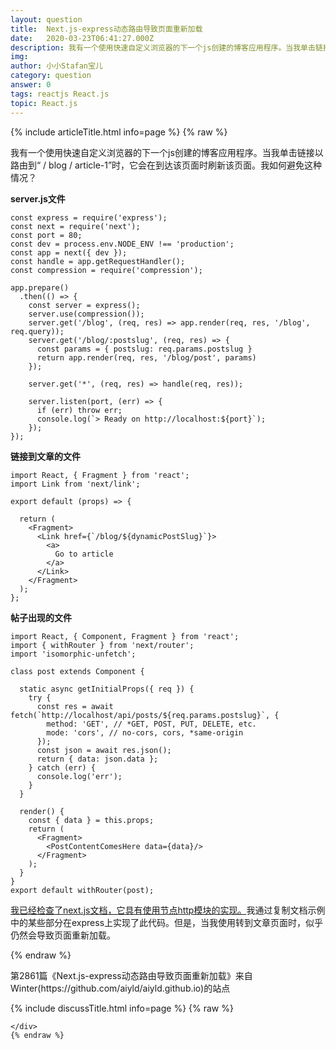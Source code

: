 ```yaml
---
layout: question
title:  Next.js-express动态路由导致页面重新加载
date:   2020-03-23T06:41:27.000Z
description: 我有一个使用快速自定义浏览器的下一个js创建的博客应用程序。当我单击链接以路由到“ / blog / article-1”时，它会在到达该页面时刷新该页面...
img: 
author: 小小Stafan宝儿
category: question
answer: 0
tags: reactjs React.js
topic: React.js
---
```

<div class="article-root">
  <div class="article">
    {% include articleTitle.html info=page %}
    {% raw %}
    <div class="article-content"><p><font style="vertical-align: inherit;"><font style="vertical-align: inherit;">我有一个使用快速自定义浏览器的下一个js创建的博客应用程序。</font><font style="vertical-align: inherit;">当我单击链接以路由到“ / blog / article-1”时，它会在到达该页面时刷新该页面。</font><font style="vertical-align: inherit;">我如何避免这种情况？</font></font></p>

<p><strong><font style="vertical-align: inherit;"><font style="vertical-align: inherit;">server.js文件</font></font></strong></p>

<pre><code>const express = require('express');<font></font>
const next = require('next');<font></font>
const port = 80;<font></font>
const dev = process.env.NODE_ENV !== 'production';<font></font>
const app = next({ dev });<font></font>
const handle = app.getRequestHandler();<font></font>
const compression = require('compression');<font></font>
<font></font>
app.prepare()<font></font>
  .then(() =&gt; {<font></font>
    const server = express();<font></font>
    server.use(compression());<font></font>
    server.get('/blog', (req, res) =&gt; app.render(req, res, '/blog', req.query));<font></font>
    server.get('/blog/:postslug', (req, res) =&gt; {<font></font>
      const params = { postslug: req.params.postslug }<font></font>
      return app.render(req, res, '/blog/post', params)<font></font>
    });<font></font>
<font></font>
    server.get('*', (req, res) =&gt; handle(req, res));<font></font>
<font></font>
    server.listen(port, (err) =&gt; {<font></font>
      if (err) throw err;<font></font>
      console.log(`&gt; Ready on http://localhost:${port}`);<font></font>
    });<font></font>
});<font></font>
</code></pre>

<p><strong><font style="vertical-align: inherit;"><font style="vertical-align: inherit;">链接到文章的文件</font></font></strong></p>

<pre><code>import React, { Fragment } from 'react';<font></font>
import Link from 'next/link';<font></font>
<font></font>
export default (props) =&gt; {<font></font>
<font></font>
  return (<font></font>
    &lt;Fragment&gt;<font></font>
      &lt;Link href={`/blog/${dynamicPostSlug}`}&gt;<font></font>
        &lt;a&gt;<font></font>
          Go to article<font></font>
        &lt;/a&gt;<font></font>
      &lt;/Link&gt;<font></font>
    &lt;/Fragment&gt;<font></font>
  );<font></font>
};<font></font>
</code></pre>

<p><strong><font style="vertical-align: inherit;"><font style="vertical-align: inherit;">帖子出现的文件</font></font></strong></p>

<pre><code>import React, { Component, Fragment } from 'react';<font></font>
import { withRouter } from 'next/router';<font></font>
import 'isomorphic-unfetch';<font></font>
<font></font>
class post extends Component {<font></font>
<font></font>
  static async getInitialProps({ req }) {<font></font>
    try {<font></font>
      const res = await fetch(`http://localhost/api/posts/${req.params.postslug}`, {<font></font>
        method: 'GET', // *GET, POST, PUT, DELETE, etc.<font></font>
        mode: 'cors', // no-cors, cors, *same-origin<font></font>
      });<font></font>
      const json = await res.json();<font></font>
      return { data: json.data };<font></font>
    } catch (err) {<font></font>
      console.log('err');<font></font>
    }<font></font>
  }<font></font>
<font></font>
  render() {<font></font>
    const { data } = this.props;<font></font>
    return (<font></font>
      &lt;Fragment&gt;<font></font>
        &lt;PostContentComesHere data={data}/&gt;<font></font>
      &lt;/Fragment&gt;<font></font>
    );<font></font>
  }<font></font>
}<font></font>
export default withRouter(post);<font></font>
</code></pre>

<p><a href="https://github.com/zeit/next.js/blob/canary/examples/with-url-object-routing/server.js" rel="noreferrer"><font style="vertical-align: inherit;"><font style="vertical-align: inherit;">我已经检查了next.js文档，它具有使用节点http模块的实现。</font></font></a><font style="vertical-align: inherit;"><font style="vertical-align: inherit;">我通过复制文档示例中的某些部分在express上实现了此代码。</font><font style="vertical-align: inherit;">但是，当我使用转到文章页面时，似乎仍然会导致页面重新加载。</font></font></p></div>
    {% endraw %}
  </div>
  <p class="winter_mark">第2861篇《Next.js-express动态路由导致页面重新加载》来自Winter(https://github.com/aiyld/aiyld.github.io)的站点</p>
  <div class="discuss-wrapper">
    {% include discussTitle.html info=page %}
    {% raw %}
    <div class="discuss-list">
    
    </div>
    {% endraw %}
  </div>
<div>
